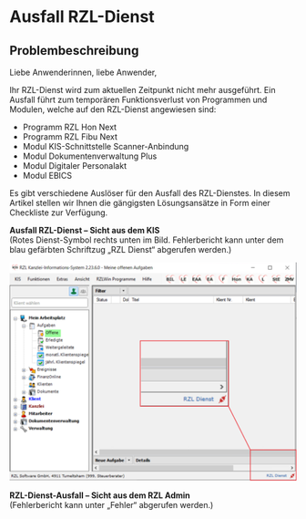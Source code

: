 # Ausfall RZL-Dienst

## Problembeschreibung

Liebe Anwenderinnen, liebe Anwender,

Ihr RZL-Dienst wird zum aktuellen Zeitpunkt nicht mehr ausgeführt. Ein Ausfall führt zum temporären Funktionsverlust von Programmen und Modulen, welche auf den RZL-Dienst angewiesen sind:

- Programm RZL Hon Next
- Programm RZL Fibu Next
- Modul KIS-Schnittstelle Scanner-Anbindung
- Modul Dokumentenverwaltung Plus
- Modul Digitaler Personalakt
- Modul EBICS

Es gibt verschiedene Auslöser für den Ausfall des RZL-Dienstes. In diesem Artikel stellen wir Ihnen die gängigsten Lösungsansätze in Form einer Checkliste zur Verfügung.

**Ausfall RZL-Dienst – Sicht aus dem KIS**  
(Rotes Dienst-Symbol rechts unten im Bild. Fehlerbericht kann unter dem blau gefärbten Schriftzug „RZL Dienst“ abgerufen werden.)

![Ausfall RZL Dienst](img/kb019_AusfallRzlDienst.png)

**RZL-Dienst-Ausfall – Sicht aus dem RZL Admin**  
(Fehlerbericht kann unter „Fehler“ abgerufen werden.)
